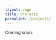 ```yaml
---
layout: page
title: Projects
permalink: /projects/
---
```


Coming soon.

<!-- TODO: Add project links -->